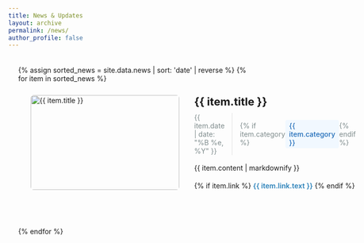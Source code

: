 ```yaml
---
title: News & Updates
layout: archive
permalink: /news/
author_profile: false
---
```


<div class="news-container">
  {% assign sorted_news = site.data.news | sort: 'date' | reverse %}
  {% for item in sorted_news %}
  <div class="news-item">
    <div class="news-image">
      <img src="{{ item.image | relative_url }}" alt="{{ item.title }}">
    </div>
    <div class="news-content">
      <h2 class="news-title">{{ item.title }}</h2>
      <div class="news-meta">
        <span class="news-date">{{ item.date | date: "%B %e, %Y" }}</span>
        {% if item.category %}
        <span class="news-category">{{ item.category }}</span>
        {% endif %}
      </div>
      <div class="news-text">
        {{ item.content | markdownify }}
      </div>
      {% if item.link %}
      <a href="{{ item.link.url }}" class="news-link">{{ item.link.text }}</a>
      {% endif %}
    </div>
  </div>
  {% endfor %}
</div>

<style>
  .news-container {
    max-width: 1200px;
    margin: 0 auto;
    padding: 20px;
  }
  
  .news-item {
    display: flex;
    margin-bottom: 50px;
    padding: 25px;
    background: var(--global-bg-color);
    color: var(--global-text-color);
    border-radius: 8px;
    box-shadow: 0 4px 15px var(--global-border-color);
    transition: transform 0.3s ease, box-shadow 0.3s ease;
  }
  
  .news-item:hover {
    transform: translateY(-5px);
    box-shadow: 0 6px 20px rgba(0,0,0,0.12);
  }
  
  .news-image {
    flex: 0 0 300px;
    margin-right: 30px;
    overflow: hidden;
    border-radius: 6px;
  }
  
  .news-image img {
    width: 100%;
    height: 100%;
    object-fit: cover;
    transition: transform 0.5s ease;
  }
  
  .news-item:hover .news-image img {
    transform: scale(1.05);
  }
  
  .news-content {
    flex: 1;
  }
  
  .news-title {
    margin-top: 0;
    margin-bottom: 10px;
    color: var(--global-text-color);
    font-size: 22px;
  }
  
  .news-meta {
    display: flex;
    align-items: center;
    margin-bottom: 15px;
    font-size: 14px;
    color: #7f8c8d;
  }
  
  .news-date {
    margin-right: 15px;
    padding-right: 15px;
    border-right: 1px solid #e0e0e0;
  }
  
  .news-category {
    background-color: #f1f8ff;
    color: #1e6bb8;
    padding: 3px 8px;
    border-radius: 4px;
    font-weight: 500;
  }
  
  .news-text {
    margin-bottom: 15px;
    line-height: 1.6;
    color: var(--global-text-color);
  }
  
  .news-link {
    display: inline-block;
    color: #2980b9;
    font-weight: 600;
    text-decoration: none;
    transition: color 0.3s ease;
  }
  
  .news-link:hover {
    color: #1a5276;
    text-decoration: underline;
  }
  
  /* Responsive design */
  @media (max-width: 768px) {
    .news-item {
      flex-direction: column;
    }
    
    .news-image {
      flex: none;
      width: 100%;
      margin-right: 0;
      margin-bottom: 20px;
    }
  }
</style>
